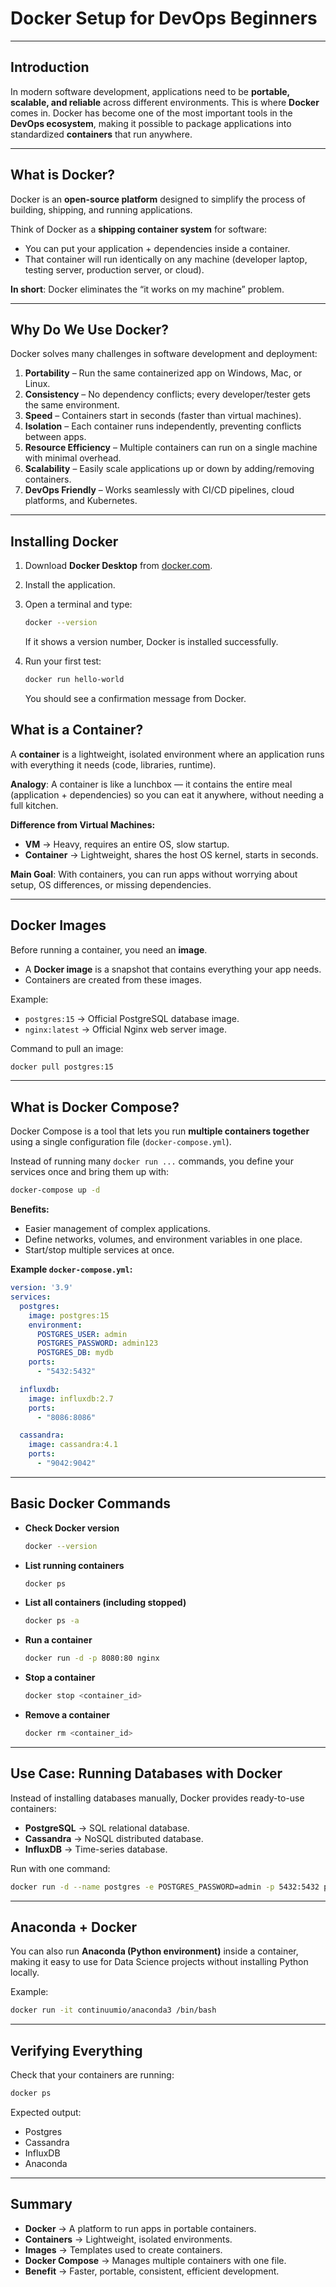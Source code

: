 
# Docker Setup for DevOps Beginners
---

## Introduction

In modern software development, applications need to be **portable, scalable, and reliable** across different environments.
This is where **Docker** comes in. Docker has become one of the most important tools in the **DevOps ecosystem**, making it possible to package applications into standardized **containers** that run anywhere.

---

## What is Docker?

Docker is an **open-source platform** designed to simplify the process of building, shipping, and running applications.

Think of Docker as a **shipping container system** for software:

* You can put your application + dependencies inside a container.
* That container will run identically on any machine (developer laptop, testing server, production server, or cloud).

**In short**: Docker eliminates the “it works on my machine” problem.

---

## Why Do We Use Docker?

Docker solves many challenges in software development and deployment:

1. **Portability** – Run the same containerized app on Windows, Mac, or Linux.
2. **Consistency** – No dependency conflicts; every developer/tester gets the same environment.
3. **Speed** – Containers start in seconds (faster than virtual machines).
4. **Isolation** – Each container runs independently, preventing conflicts between apps.
5. **Resource Efficiency** – Multiple containers can run on a single machine with minimal overhead.
6. **Scalability** – Easily scale applications up or down by adding/removing containers.
7. **DevOps Friendly** – Works seamlessly with CI/CD pipelines, cloud platforms, and Kubernetes.

---

## Installing Docker

1. Download **Docker Desktop** from [docker.com](https://www.docker.com/products/docker-desktop).

2. Install the application.

3. Open a terminal and type:

   ```bash
   docker --version
   ```

   If it shows a version number, Docker is installed successfully.

4. Run your first test:

   ```bash
   docker run hello-world
   ```

   You should see a confirmation message from Docker.


## What is a Container?

A **container** is a lightweight, isolated environment where an application runs with everything it needs (code, libraries, runtime).

**Analogy**: A container is like a lunchbox — it contains the entire meal (application + dependencies) so you can eat it anywhere, without needing a full kitchen.

**Difference from Virtual Machines:**

* **VM** → Heavy, requires an entire OS, slow startup.
* **Container** → Lightweight, shares the host OS kernel, starts in seconds.

**Main Goal**: With containers, you can run apps without worrying about setup, OS differences, or missing dependencies.

---

## Docker Images

Before running a container, you need an **image**.

* A **Docker image** is a snapshot that contains everything your app needs.
* Containers are created from these images.

Example:

* `postgres:15` → Official PostgreSQL database image.
* `nginx:latest` → Official Nginx web server image.

Command to pull an image:

```bash
docker pull postgres:15
```

---

## What is Docker Compose?

Docker Compose is a tool that lets you run **multiple containers together** using a single configuration file (`docker-compose.yml`).

Instead of running many `docker run ...` commands, you define your services once and bring them up with:

```bash
docker-compose up -d
```

**Benefits:**

* Easier management of complex applications.
* Define networks, volumes, and environment variables in one place.
* Start/stop multiple services at once.

**Example `docker-compose.yml`:**

```yaml
version: '3.9'
services:
  postgres:
    image: postgres:15
    environment:
      POSTGRES_USER: admin
      POSTGRES_PASSWORD: admin123
      POSTGRES_DB: mydb
    ports:
      - "5432:5432"

  influxdb:
    image: influxdb:2.7
    ports:
      - "8086:8086"

  cassandra:
    image: cassandra:4.1
    ports:
      - "9042:9042"
```

---

## Basic Docker Commands

* **Check Docker version**

  ```bash
  docker --version
  ```
* **List running containers**

  ```bash
  docker ps
  ```
* **List all containers (including stopped)**

  ```bash
  docker ps -a
  ```
* **Run a container**

  ```bash
  docker run -d -p 8080:80 nginx
  ```
* **Stop a container**

  ```bash
  docker stop <container_id>
  ```
* **Remove a container**

  ```bash
  docker rm <container_id>
  ```

---

## Use Case: Running Databases with Docker

Instead of installing databases manually, Docker provides ready-to-use containers:

* **PostgreSQL** → SQL relational database.
* **Cassandra** → NoSQL distributed database.
* **InfluxDB** → Time-series database.

Run with one command:

```bash
docker run -d --name postgres -e POSTGRES_PASSWORD=admin -p 5432:5432 postgres:15
```

---

## Anaconda + Docker

You can also run **Anaconda (Python environment)** inside a container, making it easy to use for Data Science projects without installing Python locally.

Example:

```bash
docker run -it continuumio/anaconda3 /bin/bash
```

---

## Verifying Everything

Check that your containers are running:

```bash
docker ps
```

Expected output:

* Postgres
* Cassandra
* InfluxDB
* Anaconda

---

## Summary

* **Docker** → A platform to run apps in portable containers.
* **Containers** → Lightweight, isolated environments.
* **Images** → Templates used to create containers.
* **Docker Compose** → Manages multiple containers with one file.
* **Benefit** → Faster, portable, consistent, efficient development.

